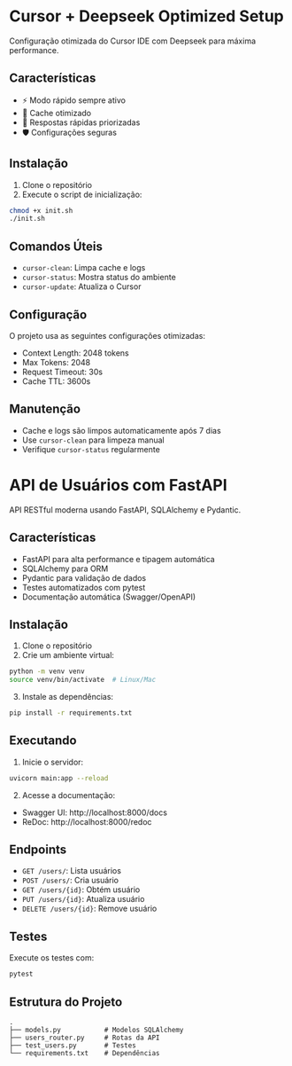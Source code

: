 # Cursor + Deepseek Optimized Setup

Configuração otimizada do Cursor IDE com Deepseek para máxima performance.

## Características

- ⚡️ Modo rápido sempre ativo
- 🔄 Cache otimizado
- 🚀 Respostas rápidas priorizadas
- 🛡️ Configurações seguras

## Instalação

1. Clone o repositório
2. Execute o script de inicialização:
```bash
chmod +x init.sh
./init.sh
```

## Comandos Úteis

- `cursor-clean`: Limpa cache e logs
- `cursor-status`: Mostra status do ambiente
- `cursor-update`: Atualiza o Cursor

## Configuração

O projeto usa as seguintes configurações otimizadas:
- Context Length: 2048 tokens
- Max Tokens: 2048
- Request Timeout: 30s
- Cache TTL: 3600s

## Manutenção

- Cache e logs são limpos automaticamente após 7 dias
- Use `cursor-clean` para limpeza manual
- Verifique `cursor-status` regularmente

# API de Usuários com FastAPI

API RESTful moderna usando FastAPI, SQLAlchemy e Pydantic.

## Características

- FastAPI para alta performance e tipagem automática
- SQLAlchemy para ORM
- Pydantic para validação de dados
- Testes automatizados com pytest
- Documentação automática (Swagger/OpenAPI)

## Instalação

1. Clone o repositório
2. Crie um ambiente virtual:
```bash
python -m venv venv
source venv/bin/activate  # Linux/Mac
```

3. Instale as dependências:
```bash
pip install -r requirements.txt
```

## Executando

1. Inicie o servidor:
```bash
uvicorn main:app --reload
```

2. Acesse a documentação:
- Swagger UI: http://localhost:8000/docs
- ReDoc: http://localhost:8000/redoc

## Endpoints

- `GET /users/`: Lista usuários
- `POST /users/`: Cria usuário
- `GET /users/{id}`: Obtém usuário
- `PUT /users/{id}`: Atualiza usuário
- `DELETE /users/{id}`: Remove usuário

## Testes

Execute os testes com:
```bash
pytest
```

## Estrutura do Projeto

```
.
├── models.py           # Modelos SQLAlchemy
├── users_router.py     # Rotas da API
├── test_users.py       # Testes
└── requirements.txt    # Dependências
``` 